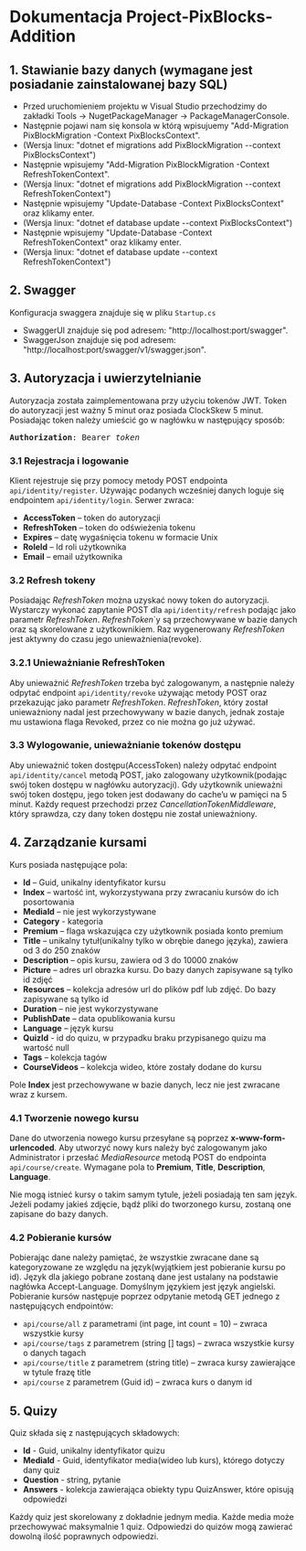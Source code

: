 # Dokumentacja Project-PixBlocks-Addition

## 1. Stawianie bazy danych (wymagane jest posiadanie zainstalowanej bazy SQL)
- Przed uruchomieniem projektu w Visual Studio przechodzimy do zakładki Tools -> NugetPackageManager -> PackageManagerConsole.
- Następnie pojawi nam się konsola w którą wpisujuemy "Add-Migration PixBlockMigration -Context PixBlocksContext".
- (Wersja linux: "dotnet ef migrations add PixBlockMigration --context PixBlocksContext")
- Następnie wpisujemy "Add-Migration PixBlockMigration -Context RefreshTokenContext".
- (Wersja linux: "dotnet ef migrations add PixBlockMigration --context RefreshTokenContext")
- Następnie wpisujemy "Update-Database -Context PixBlocksContext" oraz klikamy enter.
- (Wersja linux: "dotnet ef database update --context PixBlocksContext")
- Następnie wpisujemy "Update-Database -Context RefreshTokenContext" oraz klikamy enter.
- (Wersja linux: "dotnet ef database update --context RefreshTokenContext")

## 2. Swagger
Konfiguracja swaggera znajduje się w pliku `Startup.cs`
- SwaggerUI znajduje się pod adresem: "http://localhost:port/swagger".
- SwaggerJson znajduje się pod adresem: "http://localhost:port/swagger/v1/swagger.json".
## 3. Autoryzacja i uwierzytelnianie
Autoryzacja została zaimplementowana przy użyciu tokenów JWT. Token do autoryzacji jest ważny 5 minut oraz posiada ClockSkew 5 minut. 
Posiadając token należy umieścić go w nagłówku w następujący sposób: 
<pre><b>Authorization</b>: Bearer <i>token</i></pre>
### 3.1 Rejestracja i logowanie
Klient rejestruje się przy pomocy metody POST endpointa  `api/identity/register`. Używając podanych wcześniej danych loguje się endpointem `api/identity/login`. Serwer zwraca:
- **AccessToken** – token do autoryzacji
- **RefreshToken** – token do odświeżenia tokenu
- **Expires** – datę wygaśnięcia tokenu w formacie Unix
- **RoleId** – Id roli użytkownika
- **Email** – email użytkownika
### 3.2 Refresh tokeny
Posiadając *RefreshToken* można uzyskać nowy token do autoryzacji. Wystarczy wykonać zapytanie POST dla `api/identity/refresh` podając jako parametr *RefreshToken*. *RefreshToken*`y są przechowywane w bazie danych oraz są skorelowane z użytkownikiem. Raz wygenerowany *RefreshToken* jest aktywny do czasu jego unieważnienia(revoke). 
### 3.2.1 Unieważnianie RefreshToken
Aby unieważnić *RefreshToken* trzeba być zalogowanym, a następnie należy odpytać endpoint `api/identity/revoke` używając metody POST oraz przekazując jako parametr *RefreshToken*.
*RefreshToken*, który został unieważniony nadal jest przechowywany w bazie danych, jednak zostaje mu ustawiona flaga Revoked, przez co nie można go już używać.
### 3.3 Wylogowanie, unieważnianie tokenów dostępu
Aby unieważnić token dostępu(AccessToken) należy odpytać endpoint `api/identity/cancel` metodą POST, jako zalogowany użytkownik(podając swój token dostępu w nagłówku autoryzacji).
Gdy użytkownik unieważni swój token dostępu, jego token jest dodawany do cache’u w pamięci na 5 minut. Każdy request przechodzi przez *CancellationTokenMiddleware*, który sprawdza, czy dany token dostępu nie został unieważniony.
## 4. Zarządzanie kursami
Kurs posiada następujące pola:
- **Id** – Guid, unikalny identyfikator kursu
- **Index** – wartość int, wykorzystywana przy zwracaniu kursów do ich posortowania
- **MediaId** – nie jest wykorzystywane
- **Category** - kategoria
- **Premium** – flaga wskazująca czy użytkownik posiada konto premium
- **Title** – unikalny tytuł(unikalny tylko w obrębie danego języka), zawiera od 3 do 250 znaków
- **Description** – opis kursu, zawiera od 3 do 10000 znaków
- **Picture** – adres url obrazka kursu. Do bazy danych zapisywane są tylko id zdjęć
- **Resources** – kolekcja adresów url do plików pdf lub zdjęć. Do bazy zapisywane są tylko id
- **Duration** – nie jest wykorzystywane
- **PublishDate** – data opublikowania kursu
- **Language** – język kursu
- **QuizId** - id do quizu, w przypadku braku przypisanego quizu ma wartość null
- **Tags** – kolekcja tagów
- **CourseVideos** – kolekcja wideo, które zostały dodane do kursu

Pole **Index** jest przechowywane w bazie danych, lecz nie jest zwracane wraz z kursem.
### 4.1 Tworzenie nowego kursu
Dane do utworzenia nowego kursu przesyłane są poprzez **x-www-form-urlencoded**. Aby utworzyć nowy kurs należy być zalogowanym jako Administrator i przesłać *MediaResource* metodą POST do endpointa `api/course/create`. Wymagane pola to **Premium**, **Title**, **Description**, **Language**. 

Nie mogą istnieć kursy o takim samym tytule, jeżeli posiadają ten sam język.
Jeżeli podamy jakieś zdjęcie, bądź pliki do tworzonego kursu, zostaną one zapisane do bazy danych.
### 4.2 Pobieranie kursów
Pobierając dane należy pamiętać, że wszystkie zwracane dane są kategoryzowane ze względu na język(wyjątkiem jest pobieranie kursu po id). Język dla jakiego pobrane zostaną dane jest ustalany na podstawie nagłówka Accept-Language. Domyślnym językiem jest język angielski. Pobieranie kursów następuje poprzez odpytanie metodą GET jednego z następujących endpointów:
- `api/course/all` z parametrami (int page, int count = 10) – zwraca wszystkie kursy
- `api/course/tags` z parametrem (string [] tags) – zwraca wszystkie kursy o danych tagach
- `api/course/title` z parametrem (string title) – zwraca kursy zawierające w tytule frazę title
- `api/course` z parametrem (Guid id) – zwraca kurs o danym id

## 5. Quizy
Quiz składa się z następujących składowych:
- **Id** - Guid, unikalny identyfikator quizu
- **MediaId** - Guid, identyfikator media(wideo lub kurs), którego dotyczy dany quiz
- **Question** - string, pytanie
- **Answers** - kolekcja zawierająca obiekty typu QuizAnswer, które opisują odpowiedzi

Każdy quiz jest skorelowany z dokładnie jednym media. Każde media może przechowywać maksymalnie 1 quiz.
Odpowiedzi do quizów mogą zawierać dowolną ilość poprawnych odpowiedzi.
